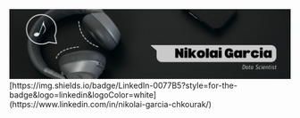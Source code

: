 <div id="header" align="center">
  <img decoding="async" src="https://github.com/NikolaiGarcia/NikolaiGarcia/blob/main/Banner.png" width="800"/>
</div>
[https://img.shields.io/badge/LinkedIn-0077B5?style=for-the-badge&logo=linkedin&logoColor=white](https://www.linkedin.com/in/nikolai-garcia-chkourak/)
